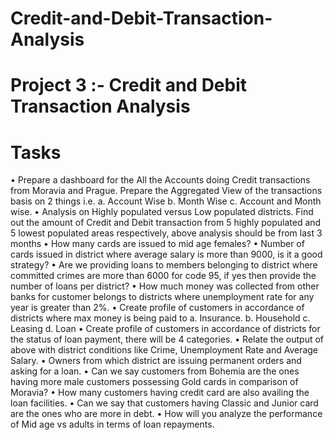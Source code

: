 # Credit-and-Debit-Transaction-Analysis
# Project 3 :- Credit and Debit Transaction Analysis
# Tasks 
•	Prepare a dashboard for the All the Accounts doing Credit transactions from Moravia and Prague. Prepare the Aggregated View of the transactions basis on 2 things i.e. a. Account Wise b. Month Wise c. Account and Month wise. 
•	Analysis on Highly populated versus Low populated districts. Find out the amount of Credit and Debit transaction from 5 highly populated and 5 lowest populated areas respectively, above analysis should be from last 3 months 
•	How many cards are issued to mid age females? 
•	Number of cards issued in district where average salary is more than 9000, is it a good strategy?
•	Are we providing loans to members belonging to district where committed crimes are more than 6000 for code 95, if yes then provide the number of loans per district?
•	How much money was collected from other banks for customer belongs to districts where unemployment rate for any year is greater than 2%. 
•	Create profile of customers in accordance of districts where max money is being paid to a. Insurance. b. Household c. Leasing d. Loan
•	Create profile of customers in accordance of districts for the status of loan payment, there will be 4 categories.
•	 Relate the output of above with district conditions like Crime, Unemployment Rate and Average Salary. 
•	Owners from which district are issuing permanent orders and asking for a loan.
•	Can we say customers from Bohemia are the ones having more male customers possessing Gold cards in comparison of Moravia? 
•	 How many customers having credit card are also availing the loan facilities. 
•	Can we say that customers having Classic and Junior card are the ones who are more in debt. 
•	How will you analyze the performance of Mid age vs adults in terms of loan repayments.
